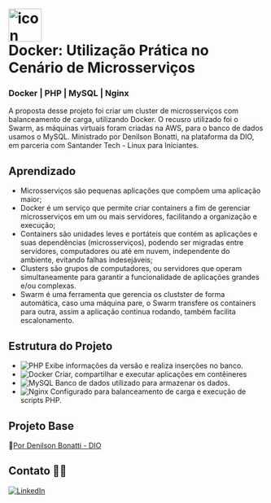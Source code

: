 # <div style="display: flex; align-items: flex-start;"><img src="https://techstack-generator.vercel.app/docker-icon.svg" alt="icon" width="65" height="65" /></div> Docker: Utilização Prática no Cenário de Microsserviços

### Docker | PHP | MySQL | Nginx

A proposta desse projeto foi criar um cluster de microsserviços com balanceamento de carga, utilizando Docker. O recusro utilizado foi o Swarm, as máquinas virtuais foram criadas na AWS, para o banco de dados usamos o MySQL. Ministrado por Denilson Bonatti, na plataforma da DIO, em parceria com Santander Tech - Linux para Iniciantes. 

## Aprendizado

- Microsserviços são pequenas aplicações que compõem uma aplicação maior;
- Docker é um serviço que permite criar containers a fim de gerenciar microsserviços em um ou mais servidores, facilitando a organização e execução;
- Containers são unidades leves e portáteis que contém as aplicações e suas dependências (microsserviços), podendo ser migradas entre servidores, computadores ou até em nuvem, independente do ambiente, evitando falhas indesejáveis;
- Clusters são grupos de computadores, ou servidores que operam simultaneamente para garantir a funcionalidade de aplicações grandes e/ou complexas.
- Swarm é uma ferramenta que gerencia os clustster de forma automática, caso uma máquina pare, o Swarm transfere os containers para outra, assim a aplicação continua rodando, também facilita escalonamento.

## Estrutura do Projeto
- ![PHP](https://img.shields.io/badge/php-%23777BB4.svg?style=for-the-badge&logo=php&logoColor=white) Exibe informações da versão e realiza inserções no banco.
- ![Docker](https://img.shields.io/badge/docker-%230db7ed.svg?style=for-the-badge&logo=docker&logoColor=white) Criar, compartilhar e executar aplicações em contêineres
- ![MySQL](https://img.shields.io/badge/mysql-4479A1.svg?style=for-the-badge&logo=mysql&logoColor=white) Banco de dados utilizado para armazenar os dados.
- ![Nginx](https://img.shields.io/badge/nginx-%23009639.svg?style=for-the-badge&logo=nginx&logoColor=white) Configurado para balanceamento de carga e execução de scripts PHP.

## Projeto Base
🔗[Por Denilson Bonatti - DIO](https://github.com/denilsonbonatti/toshiro-shibakita)

## Contato 👩‍🚀
[![LinkedIn](https://img.shields.io/badge/LinkedIn-0077B5?style=for-the-badge&logo=linkedin&logoColor=white)]([https://www.linkedin.com/in/SEUUSERNAME/](https://www.linkedin.com/in/cristiemim9/))
